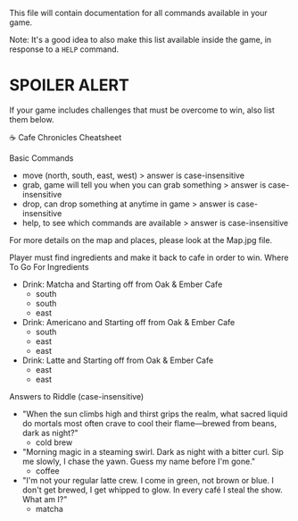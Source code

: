 This file will contain documentation for all commands available in your game.

Note:  It's a good idea to also make this list available inside the game, in response to a `HELP` command.

# SPOILER ALERT
If your game includes challenges that must be overcome to win, also list them below.

☕️ Cafe Chronicles Cheatsheet

Basic Commands
- move (north, south, east, west) > answer is case-insensitive 
- grab, game will tell you when you can grab something > answer is case-insensitive 
- drop, can drop something at anytime in game > answer is case-insensitive 
- help, to see which commands are available > answer is case-insensitive 

For more details on the map and places, please look at the Map.jpg file. 


Player must find ingredients and make it back to cafe in order to win. 
Where To Go For Ingredients 
- Drink: Matcha and Starting off from Oak & Ember Cafe
    - south
    - south
    - east
- Drink: Americano and Starting off from Oak & Ember Cafe
    - south
    - east 
    - east
- Drink: Latte and Starting off from Oak & Ember Cafe
    - east
    - east 

Answers to Riddle (case-insensitive)
- "When the sun climbs high and thirst grips the realm, what sacred liquid do mortals most often crave to cool their flame—brewed from      beans, dark as night?"
    - cold brew 
- "Morning magic in a steaming swirl. Dark as night with a bitter curl. Sip me slowly, I chase the yawn. Guess my name before I'm gone."
    - coffee
- "I'm not your regular latte crew. I come in green, not brown or blue. I don't get brewed, I get whipped to glow. In every café I steal the show. What am I?"
    - matcha